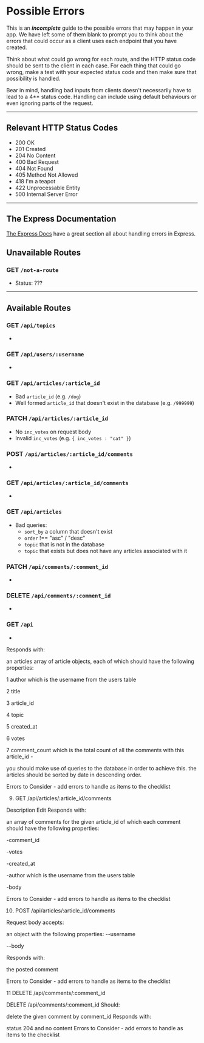 # Possible Errors

This is an _**incomplete**_ guide to the possible errors that may happen in your app. We have left some of them blank to prompt you to think about the errors that could occur as a client uses each endpoint that you have created.

Think about what could go wrong for each route, and the HTTP status code should be sent to the client in each case.
For each thing that could go wrong, make a test with your expected status code and then make sure that possibility is handled.

Bear in mind, handling bad inputs from clients doesn't necessarily have to lead to a 4\*\* status code. Handling can include using default behaviours or even ignoring parts of the request.

---

## Relevant HTTP Status Codes

- 200 OK
- 201 Created
- 204 No Content
- 400 Bad Request
- 404 Not Found
- 405 Method Not Allowed
- 418 I'm a teapot
- 422 Unprocessable Entity
- 500 Internal Server Error

---

## The Express Documentation

[The Express Docs](https://expressjs.com/en/guide/error-handling.html) have a great section all about handling errors in Express.

## Unavailable Routes

### GET `/not-a-route`

- Status: ???

---

## Available Routes

### GET `/api/topics`

-

### GET `/api/users/:username`

-

### GET `/api/articles/:article_id`

- Bad `article_id` (e.g. `/dog`)
- Well formed `article_id` that doesn't exist in the database (e.g. `/999999`)

### PATCH `/api/articles/:article_id`

- No `inc_votes` on request body
- Invalid `inc_votes` (e.g. `{ inc_votes : "cat" }`)

### POST `/api/articles/:article_id/comments`

-

### GET `/api/articles/:article_id/comments`

-

### GET `/api/articles`

- Bad queries:
  - `sort_by` a column that doesn't exist
  - `order` !== "asc" / "desc"
  - `topic` that is not in the database
  - `topic` that exists but does not have any articles associated with it

### PATCH `/api/comments/:comment_id`

-

### DELETE `/api/comments/:comment_id`

-

### GET `/api`

-

Responds with:

an articles array of article objects, each of which should have the following properties:

1 author which is the
username from the users table

2 title

3 article_id

4 topic

5 created_at

6 votes

7 comment_count which is the total count of all the comments with this article_id -

you should make use of queries to the database in order to achieve this.
the articles should be sorted by date in descending order.

Errors to Consider - add errors to handle as items to the checklist

9. GET /api/articles/:article_id/comments

Description
Edit
Responds with:

an array of comments for the given article_id of which each comment should have the following properties:

-comment_id

-votes

-created_at

-author which is the username from the users table

-body

Errors to Consider - add errors to handle as items to the checklist

10. POST /api/articles/:article_id/comments

Request body accepts:

an object with the following properties:
--username

--body

Responds with:

the posted comment

Errors to Consider - add errors to handle as items to the checklist

11 DELETE /api/comments/:comment_id

DELETE /api/comments/:comment_id
Should:

delete the given comment by comment_id
Responds with:

status 204 and no content
Errors to Consider - add errors to handle as items to the checklist
